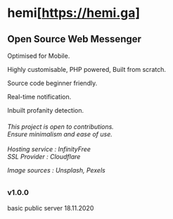 # hemi[https://hemi.ga]
<h2>Open Source Web Messenger</h2> 

Optimised for Mobile.

Highly customisable, PHP powered, Built from scratch. 

Source code beginner friendly. 

Real-time notification.

Inbuilt profanity detection.

<h6>
<i>This project is open to contributions.<br>
   Ensure minimalism and ease of use.
 <br>
  <br>
 Hosting service : InfinityFree <br>
 SSL Provider    : Cloudflare <br>
  
 Image sources   : Unsplash, Pexels </i>
</h6>

<h3>v1.0.0</h3>
basic public server
18.11.2020
